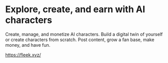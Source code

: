 # Explore, create, and earn with AI characters

Create, manage, and monetize AI characters. Build a digital twin of yourself or create characters from scratch. Post content, grow a fan base, make money, and have fun. 

https://fleek.xyz/

